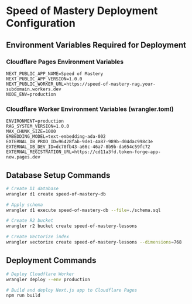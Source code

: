 # Speed of Mastery Deployment Configuration

## Environment Variables Required for Deployment

### Cloudflare Pages Environment Variables
```
NEXT_PUBLIC_APP_NAME=Speed of Mastery
NEXT_PUBLIC_APP_VERSION=1.0.0
NEXT_PUBLIC_WORKER_URL=https://speed-of-mastery-rag.your-subdomain.workers.dev
NODE_ENV=production
```

### Cloudflare Worker Environment Variables (wrangler.toml)
```
ENVIRONMENT=production
RAG_SYSTEM_VERSION=1.0.0
MAX_CHUNK_SIZE=1000
EMBEDDING_MODEL=text-embedding-ada-002
EXTERNAL_DB_PROD_ID=96428fab-9de1-4a87-989b-d04dac998c3e
EXTERNAL_DB_DEV_ID=dc70fb43-a66c-46a7-8b9b-da654c59fc72
EXTERNAL_REGISTRATION_URL=https://cd11a3fd.token-forge-app-new.pages.dev
```

## Database Setup Commands
```bash
# Create D1 database
wrangler d1 create speed-of-mastery-db

# Apply schema
wrangler d1 execute speed-of-mastery-db --file=./schema.sql

# Create R2 bucket
wrangler r2 bucket create speed-of-mastery-lessons

# Create Vectorize index
wrangler vectorize create speed-of-mastery-lessons --dimensions=768
```

## Deployment Commands
```bash
# Deploy Cloudflare Worker
wrangler deploy --env production

# Build and deploy Next.js app to Cloudflare Pages
npm run build
```
